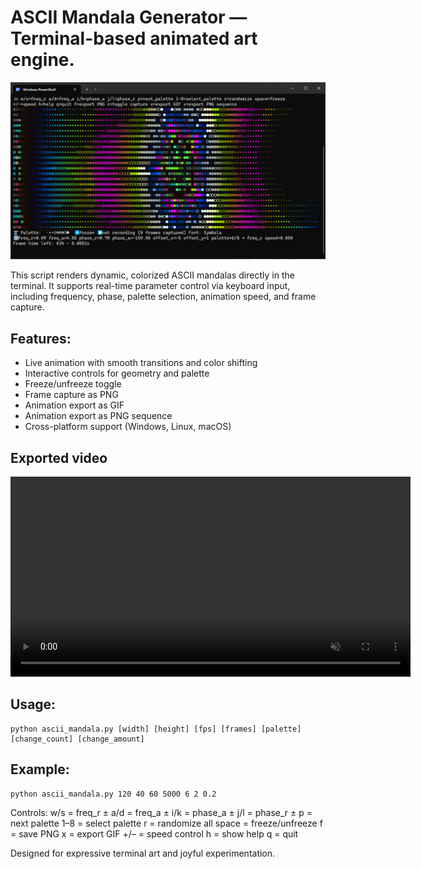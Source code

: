 # ASCII Mandala Generator — Terminal-based animated art engine.
![ASCII Mandala screenshot](https://github.com/jamps3/Scripts/blob/master/ASCII-mandala/screenshot.png)

This script renders dynamic, colorized ASCII mandalas directly in the terminal.
It supports real-time parameter control via keyboard input, including frequency,
phase, palette selection, animation speed, and frame capture.

## Features:
- Live animation with smooth transitions and color shifting
- Interactive controls for geometry and palette
- Freeze/unfreeze toggle
- Frame capture as PNG
- Animation export as GIF
- Animation export as PNG sequence
- Cross-platform support (Windows, Linux, macOS)

## Exported video
<video src="https://github.com/jamps3/Scripts/blob/master/ASCII-mandala/animation.mp4" autoplay loop muted playsinline controls width="640">
  Your browser does not support the video tag.
</video>

## Usage:
    python ascii_mandala.py [width] [height] [fps] [frames] [palette] [change_count] [change_amount]

## Example:
    python ascii_mandala.py 120 40 60 5000 6 2 0.2

Controls:
    w/s = freq_r ±       a/d = freq_a ±
    i/k = phase_a ±      j/l = phase_r ±
    p   = next palette   1–8 = select palette
    r   = randomize all  space = freeze/unfreeze
    f   = save PNG       x = export GIF
    +/– = speed control  h = show help
    q   = quit

Designed for expressive terminal art and joyful experimentation.
